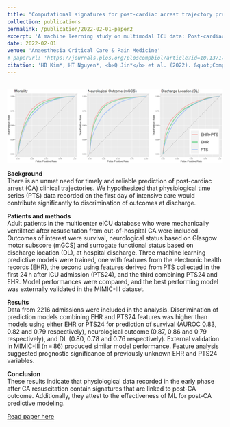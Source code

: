 ```yaml
---
title: "Computational signatures for post-cardiac arrest trajectory prediction: Importance of early physiological time series"
collection: publications
permalink: /publication/2022-02-01-paper2
excerpt: 'A machine learning study on multimodal ICU data: Post-cardiac arrest neurological outcome prediction'
date: 2022-02-01
venue: 'Anaesthesia Critical Care & Pain Medicine'
# paperurl: 'https://journals.plos.org/ploscompbiol/article?id=10.1371/journal.pcbi.1009536&utm_source=feedburner&utm_medium=feed&utm_campaign=Feed%3A+ploscompbiol%2FNewArticles+%28PLOS+Computational+Biology+-+New+Articles%29'
citation: 'HB Kim*, HT Nguyen*, <b>Q Jin*</b> et al. (2022). &quot;Computational signatures for post-cardiac arrest trajectory prediction: Importance of early physiological time series&quot; <i>Anaesthesia Critical Care & Pain Medicine</i>. 41(1): 101015. *: equal contribution'
---
```


<br/><img src='../images/paper2_fig.jpg'>

**Background**  
There is an unmet need for timely and reliable prediction of post-cardiac arrest (CA) clinical trajectories. We hypothesized that physiological time series (PTS) data recorded on the first day of intensive care would contribute significantly to discrimination of outcomes at discharge.

**Patients and methods**  
Adult patients in the multicenter eICU database who were mechanically ventilated after resuscitation from out-of-hospital CA were included. Outcomes of interest were survival, neurological status based on Glasgow motor subscore (mGCS) and surrogate functional status based on discharge location (DL), at hospital discharge. Three machine learning predictive models were trained, one with features from the electronic health records (EHR), the second using features derived from PTS collected in the first 24 h after ICU admission (PTS24), and the third combining PTS24 and EHR. Model performances were compared, and the best performing model was externally validated in the MIMIC-III dataset.

**Results**  
Data from 2216 admissions were included in the analysis. Discrimination of prediction models combining EHR and PTS24 features was higher than models using either EHR or PTS24 for prediction of survival (AUROC 0.83, 0.82 and 0.79 respectively), neurological outcome (0.87, 0.86 and 0.79 respectively), and DL (0.80, 0.78 and 0.76 respectively). External validation in MIMIC-III (n = 86) produced similar model performance. Feature analysis suggested prognostic significance of previously unknown EHR and PTS24 variables.

**Conclusion**  
These results indicate that physiological data recorded in the early phase after CA resuscitation contain signatures that are linked to post-CA outcome. Additionally, they attest to the effectiveness of ML for post-CA predictive modeling.

[Read paper here](https://www.sciencedirect.com/science/article/pii/S2352556821002228?casa_token=YjKVTtgva6sAAAAA:TosWExiXl7niXhgeff3VHpyoXL9p-bY9vXw_IOe_w__Cb0Yqrlz2798ZdEV_KMI3Y3y4xNuh)